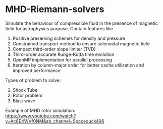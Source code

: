 # MHD-Riemann-solvers 
Simulate the behaviour of compressible fluid in the presence of magnetic field for astrophysics purpose. Contain features like
1) Positive preserving schemes for density and pressure
2) Constrained transport method to ensure solenoidal magnetic field
3) Compact third-order slope limiter (TVD)
4) Third-order accurate Runge-Kutta time evolution 
5) OpenMP implementation for parallel processing
6) Iteration by column-major order for better cache utilization and improved performance

Types of problem to solve:
1) Shock Tube
2) Rotor problem
3) Blast wave

Example of MHD rotor simulation: <br />
https://www.youtube.com/watch?v=Ac8E4WVf0NM&ab_channel=Spaceduck496
